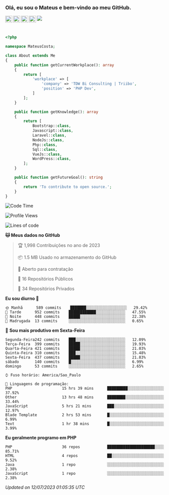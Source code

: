 
### Olá, eu sou o Mateus e bem-vindo ao meu GitHub.

<a href="https://costamateus.com.br/">
  <img align="left" alt="MLC" width="22px" src="https://www.costamateus.com.br/favicon.ico" />
</a>
<a href="https://www.linkedin.com/in/costamateus6/">
  <img align="left" alt="LinkedIn Mateus" width="22px" src="https://cdn.jsdelivr.net/npm/simple-icons@v3/icons/linkedin.svg" />
</a>
<a href="https://www.instagram.com/mateuslc6/">
  <img align="left" alt="Instagram Mateus" width="22px" src="https://cdn.jsdelivr.net/npm/simple-icons@v3/icons/instagram.svg" />
</a>
<a href="https://www.facebook.com/costamateus6/">
  <img align="left" alt="Facebook Mateus" width="22px" src="https://cdn.jsdelivr.net/npm/simple-icons@3.13.0/icons/facebook.svg" />
</a>

![](https://visitor-badge.glitch.me/badge?page_id=costamateus.costamateus)

<br />

```php
<?php

namespace MateusCosta;

class About extends Me
{
    public function getCurrentWorkplace(): array
    {
        return [
            'workplace' => [
                'company' => 'TDW Bi Consulting | Triibo',
                'position' => 'PHP Dev',
            ]
        ];
    }

    public function getKnowledge(): array
    {
        return [
            Bootstrap::class,
            Javascript::class,
            Laravel::class,
            NodeJs::class,
            Php::class,
            Sql::class,
            VueJs::class,
            WordPress::class,
        ];
    }

    public function getFutureGoal(): string
    {
        return 'To contribute to open source.';
    }
}
```

<!--START_SECTION:waka-->
![Code Time](http://img.shields.io/badge/Code%20Time-1%2C484%20hrs%2047%20mins-blue)

![Profile Views](http://img.shields.io/badge/Visualizac%C3%B5es%20do%20perfil-0-blue)

![Lines of code](https://img.shields.io/badge/Desde%20o%20Hello%20World%20eu%20escrevi--2%20Million%20linhas%20de%20c%C3%B3digo-blue)

**🐱 Meus dados no GitHub** 

> 🏆 1,998 Contribuições no ano de 2023
 > 
> 📦 1.5 MB Usado no armazenamento do GitHub 
 > 
> 💼 Aberto para contratação
 > 
> 📜 16 Repositórios Públicos 
 > 
> 🔑 34 Repositórios Privados  
 > 
**Eu sou diurno 🐤** 

```text
🌞 Manhã      589 commits    ███████░░░░░░░░░░░░░░░░░░   29.42% 
🌆 Tarde      952 commits    ████████████░░░░░░░░░░░░░   47.55% 
🌃 Noite      448 commits    █████░░░░░░░░░░░░░░░░░░░░   22.38% 
🌙 Madrugada  13 commits     ░░░░░░░░░░░░░░░░░░░░░░░░░   0.65%

```
📅 **Sou mais produtivo em Sexta-Feira** 

```text
Segunda-Feira242 commits    ███░░░░░░░░░░░░░░░░░░░░░░   12.09% 
Terça-Feira  399 commits    █████░░░░░░░░░░░░░░░░░░░░   19.93% 
Quarta-Feira 421 commits    █████░░░░░░░░░░░░░░░░░░░░   21.03% 
Quinta-Feira 310 commits    ███░░░░░░░░░░░░░░░░░░░░░░   15.48% 
Sexta-Feira  437 commits    █████░░░░░░░░░░░░░░░░░░░░   21.83% 
sábado       140 commits    █░░░░░░░░░░░░░░░░░░░░░░░░   6.99% 
domingo      53 commits     ░░░░░░░░░░░░░░░░░░░░░░░░░   2.65%

```


```text
⌚︎ Fuso horário: America/Sao_Paulo

💬 Linguagens de programação: 
PHP                      15 hrs 39 mins      █████████░░░░░░░░░░░░░░░░   37.92% 
Other                    13 hrs 48 mins      ████████░░░░░░░░░░░░░░░░░   33.44% 
JavaScript               5 hrs 21 mins       ███░░░░░░░░░░░░░░░░░░░░░░   12.97% 
Blade Template           2 hrs 53 mins       █░░░░░░░░░░░░░░░░░░░░░░░░   6.99% 
Text                     1 hr 38 mins        █░░░░░░░░░░░░░░░░░░░░░░░░   3.99%

```

**Eu geralmente programo em PHP** 

```text
PHP                      36 repos            █████████████████████░░░░   85.71% 
HTML                     4 repos             ██░░░░░░░░░░░░░░░░░░░░░░░   9.52% 
Java                     1 repo              ░░░░░░░░░░░░░░░░░░░░░░░░░   2.38% 
JavaScript               1 repo              ░░░░░░░░░░░░░░░░░░░░░░░░░   2.38%

```



 *Updated on 12/07/2023 01:05:35 UTC*
<!--END_SECTION:waka-->
